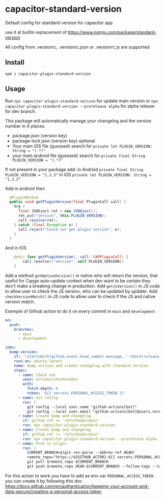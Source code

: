 # capacitor-standard-version

Default config for standard-version for capacitor app

use it at builtin replacement of https://www.npmjs.com/package/standard-version

All config from .versionrc, .versionrc.json or .versionrc.js are supported

## Install

`npm i capacitor-plugin-standard-version`

## Usage

Run `npx capacitor-plugin-standard-version` for update main version or `npx capacitor-plugin-standard-version --prerelease alpha` for alpha release for dev branch.

This package will automatically manage your changelog and the version number in 4 places:
- package.json (version key)
- package-lock.json (version key) optional
- Your main iOS file (guessed) search for `private let PLUGIN_VERSION: String = "(.*)"`
- your main android file (guessed) search for `private final String PLUGIN_VERSION = "(.*)"`

If not present in your package add:
in Android `private final String PLUGIN_VERSION = "1.2.3"`
in iOS `private let PLUGIN_VERSION: String = "1.2.3"`

Add in android then
```java
  @PluginMethod
  public void getPluginVersion(final PluginCall call) {
    try {
      final JSObject ret = new JSObject();
      ret.put("version", this.PLUGIN_VERSION);
      call.resolve(ret);
    } catch (final Exception e) {
      call.reject("Could not get plugin version", e);
    }
  }
```
And in IOS
```swift
    @objc func getPluginVersion(_ call: CAPPluginCall) {
        call.resolve(["version": self.PLUGIN_VERSION])
    }
```
Add a method `getNativeVersion()` in native who will return the version, that useful for Capgo auto-update context when dev want to be certain they don't make a breaking change in production.
Add `getJsVersion()` in JS code to allow user to check the JS version, who can be updated by updater.
Add `checkVersionMatch()` in JS code to allow user to check if the JS and native version match.

Exemple of Github action to do it on every commit in `main` and `development`

```yml
on:
  push:
    branches:
      - main
      - development

jobs:
  bump-version:
    if: '!startsWith(github.event.head_commit.message, ''chore(release):'')'
    runs-on: ubuntu-latest
    name: Bump version and create changelog with standard version
    steps:
      - name: Check out
        uses: actions/checkout@v3
        with:
          fetch-depth: 0
          token: '${{ secrets.PERSONAL_ACCESS_TOKEN }}'
      - name: Git config
        run: |
          git config --local user.name "github-actions[bot]"
          git config --local user.email "github-actions[bot]@users.noreply.github.com"
      - name: Create bump and changelog
        if: github.ref == 'refs/heads/main'
        run: npx capacitor-plugin-standard-version
      - name: Create bump and changelog
        if: github.ref != 'refs/heads/main'
        run: npx capacitor-plugin-standard-version --prerelease alpha
      - name: Push to origin
        run: |
          CURRENT_BRANCH=$(git rev-parse --abbrev-ref HEAD)
          remote_repo="https://${GITHUB_ACTOR}:${{ secrets.PERSONAL_ACCESS_TOKEN }}@github.com/${GITHUB_REPOSITORY}.git"
          git pull $remote_repo $CURRENT_BRANCH
          git push $remote_repo HEAD:$CURRENT_BRANCH --follow-tags --tags
```
For this action to work you have to add as env var `PERSONAL_ACCESS_TOKEN` you can create it by following this doc https://docs.github.com/en/authentication/keeping-your-account-and-data-secure/creating-a-personal-access-token
